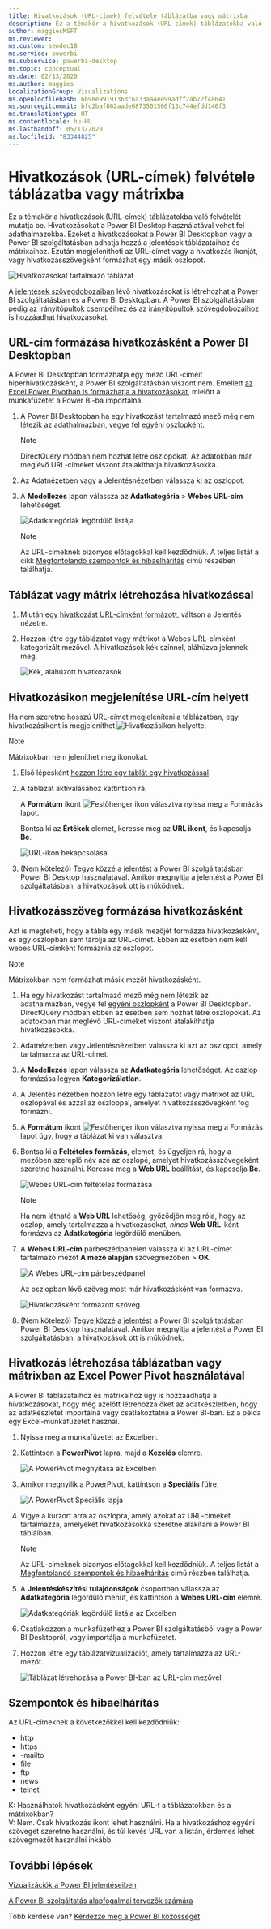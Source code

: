 ```yaml
---
title: Hivatkozások (URL-címek) felvétele táblázatba vagy mátrixba
description: Ez a témakör a hivatkozások (URL-címek) táblázatokba való felvételét mutatja be. Hivatkozásokat a Power BI Desktop használatával vehet fel adathalmazokba. Ezeket a hivatkozásokat aztán a Power BI Desktopban vagy a Power BI szolgáltatásban adhatja hozzá a jelentések táblázataihoz és mátrixaihoz.
author: maggiesMSFT
ms.reviewer: ''
ms.custom: seodec18
ms.service: powerbi
ms.subservice: powerbi-desktop
ms.topic: conceptual
ms.date: 02/13/2020
ms.author: maggies
LocalizationGroup: Visualizations
ms.openlocfilehash: 6b98e99191363c6a33aa4ee99adff2ab72f48641
ms.sourcegitcommit: bfc2baf862aade6873501566f13c744efdd146f3
ms.translationtype: HT
ms.contentlocale: hu-HU
ms.lasthandoff: 05/13/2020
ms.locfileid: "83344825"
---
```

# <a name="add-hyperlinks-urls-to-a-table-or-matrix"></a>Hivatkozások (URL-címek) felvétele táblázatba vagy mátrixba
Ez a témakör a hivatkozások (URL-címek) táblázatokba való felvételét mutatja be. Hivatkozásokat a Power BI Desktop használatával vehet fel adathalmazokba. Ezeket a hivatkozásokat a Power BI Desktopban vagy a Power BI szolgáltatásban adhatja hozzá a jelentések táblázataihoz és mátrixaihoz. Ezután megjelenítheti az URL-címet vagy a hivatkozás ikonját, vagy hivatkozásszövegként formázhat egy másik oszlopot.

![Hivatkozásokat tartalmazó táblázat](media/power-bi-hyperlinks-in-tables/power-bi-url-link-text.png)

A [jelentések szövegdobozaiban](service-add-hyperlink-to-text-box.md) lévő hivatkozásokat is létrehozhat a Power BI szolgáltatásban és a Power BI Desktopban. A Power BI szolgáltatásban pedig az [irányítópultok csempéihez](service-dashboard-edit-tile.md) és az [irányítópultok szövegdobozaihoz](service-dashboard-add-widget.md) is hozzáadhat hivatkozásokat. 


## <a name="format-a-url-as-a-hyperlink-in-power-bi-desktop"></a>URL-cím formázása hivatkozásként a Power BI Desktopban

A Power BI Desktopban formázhatja egy mező URL-címeit hiperhivatkozásként, a Power BI szolgáltatásban viszont nem. Emellett [az Excel Power Pivotban is formázhatja a hivatkozásokat](#create-a-table-or-matrix-hyperlink-in-excel-power-pivot), mielőtt a munkafüzetet a Power BI-ba importálná.

1. A Power BI Desktopban ha egy hivatkozást tartalmazó mező még nem létezik az adathalmazban, vegye fel [egyéni oszlopként](../transform-model/desktop-common-query-tasks.md).

    > [!NOTE]
    > DirectQuery módban nem hozhat létre oszlopokat.  Az adatokban már meglévő URL-címeket viszont átalakíthatja hivatkozásokká.

2. Az Adatnézetben vagy a Jelentésnézetben válassza ki az oszlopot. 

3. A **Modellezés** lapon válassza az **Adatkategória** > **Webes URL-cím** lehetőséget.
   
    ![Adatkategóriák legördülő listája](media/power-bi-hyperlinks-in-tables/power-bi-format-web-url.png)

    > [!NOTE]
    > Az URL-címeknek bizonyos előtagokkal kell kezdődniük. A teljes listát a cikk [Megfontolandó szempontok és hibaelhárítás](#considerations-and-troubleshooting) című részében találhatja.

## <a name="create-a-table-or-matrix-with-a-hyperlink"></a>Táblázat vagy mátrix létrehozása hivatkozással

1. Miután [egy hivatkozást URL-címként formázott](#format-a-url-as-a-hyperlink-in-power-bi-desktop), váltson a Jelentés nézetre.
2. Hozzon létre egy táblázatot vagy mátrixot a Webes URL-címként kategorizált mezővel. A hivatkozások kék színnel, aláhúzva jelennek meg.

    ![Kék, aláhúzott hivatkozások](media/power-bi-hyperlinks-in-tables/power-bi-url-blue-underline.png)


## <a name="display-a-hyperlink-icon-instead-of-a-url"></a>Hivatkozásikon megjelenítése URL-cím helyett

Ha nem szeretne hosszú URL-címet megjeleníteni a táblázatban, egy hivatkozásikont is megjeleníthet ![Hivatkozásikon](media/power-bi-hyperlinks-in-tables/power-bi-hyperlink-icon.png) helyette. 

> [!NOTE]
> Mátrixokban nem jeleníthet meg ikonokat.
   
1. Első lépésként [hozzon létre egy táblát egy hivatkozással](#create-a-table-or-matrix-with-a-hyperlink).

2. A táblázat aktiválásához kattintson rá.

    A **Formátum** ikont ![Festőhenger ikon](media/power-bi-hyperlinks-in-tables/power-bi-paintroller.png) választva nyissa meg a Formázás lapot.

    Bontsa ki az **Értékek** elemet, keresse meg az **URL ikont**, és kapcsolja **Be**.

    ![URL-ikon bekapcsolása](media/power-bi-hyperlinks-in-tables/power-bi-url-icon-on.png)

1. (Nem kötelező) [Tegye közzé a jelentést](desktop-upload-desktop-files.md) a Power BI szolgáltatásban Power BI Desktop használatával. Amikor megnyitja a jelentést a Power BI szolgáltatásban, a hivatkozások ott is működnek.

## <a name="format-link-text-as-a-hyperlink"></a>Hivatkozásszöveg formázása hivatkozásként

Azt is megteheti, hogy a tábla egy másik mezőjét formázza hivatkozásként, és egy oszlopban sem tárolja az URL-címet. Ebben az esetben nem kell webes URL-címként formáznia az oszlopot.

> [!NOTE]
> Mátrixokban nem formázhat másik mezőt hivatkozásként.

1. Ha egy hivatkozást tartalmazó mező még nem létezik az adathalmazban, vegye fel [egyéni oszlopként](../transform-model/desktop-common-query-tasks.md) a Power BI Desktopban. DirectQuery módban ebben az esetben sem hozhat létre oszlopokat.  Az adatokban már meglévő URL-címeket viszont átalakíthatja hivatkozásokká.

2. Adatnézetben vagy Jelentésnézetben válassza ki azt az oszlopot, amely tartalmazza az URL-címet. 

3. A **Modellezés** lapon válassza az **Adatkategória** lehetőséget. Az oszlop formázása legyen **Kategorizálatlan**.

2. A Jelentés nézetben hozzon létre egy táblázatot vagy mátrixot az URL oszlopával és azzal az oszloppal, amelyet hivatkozásszövegként fog formázni.

3. A **Formátum** ikont ![Festőhenger ikon](media/power-bi-hyperlinks-in-tables/power-bi-paintroller.png) választva nyissa meg a Formázás lapot úgy, hogy a táblázat ki van választva.

4. Bontsa ki a **Feltételes formázás**, elemet, és ügyeljen rá, hogy a mezőben szereplő név azé az oszlopé, amelyet hivatkozásszövegeként szeretne használni. Keresse meg a **Web URL** beállítást, és kapcsolja **Be**.

    ![Webes URL-cím feltételes formázása](media/power-bi-hyperlinks-in-tables/power-bi-format-conditional-web-url.png)

    > [!NOTE]
    > Ha nem látható a **Web URL** lehetőség, győződjön meg róla, hogy az oszlop, amely tartalmazza a hivatkozásokat, *nincs* **Web URL**-ként formázva az **Adatkategória** legördülő menüben.

5. A **Webes URL-cím** párbeszédpanelen válassza ki az URL-címet tartalmazó mezőt **A mező alapján** szövegmezőben > **OK**.

    ![A Webes URL-cím párbeszédpanel](media/power-bi-hyperlinks-in-tables/power-bi-format-web-url-dialog.png)

    Az oszlopban lévő szöveg most már hivatkozásként van formázva.

    ![Hivatkozásként formázott szöveg](media/power-bi-hyperlinks-in-tables/power-bi-url-link-text.png)

1. (Nem kötelező) [Tegye közzé a jelentést](desktop-upload-desktop-files.md) a Power BI szolgáltatásban Power BI Desktop használatával. Amikor megnyitja a jelentést a Power BI szolgáltatásban, a hivatkozások ott is működnek.

## <a name="create-a-table-or-matrix-hyperlink-in-excel-power-pivot"></a>Hivatkozás létrehozása táblázatban vagy mátrixban az Excel Power Pivot használatával

A Power BI táblázataihoz és mátrixaihoz úgy is hozzáadhatja a hivatkozásokat, hogy még azelőtt létrehozza őket az adatkészletben, hogy az adatkészletet importálná vagy csatlakoztatná a Power BI-ban. Ez a példa egy Excel-munkafüzetet használ.

1. Nyissa meg a munkafüzetet az Excelben.
2. Kattintson a **PowerPivot** lapra, majd a **Kezelés** elemre.
   
   ![A PowerPivot megnyitása az Excelben](media/power-bi-hyperlinks-in-tables/createhyperlinkinpowerpivot2.png)
1. Amikor megnyílik a PowerPivot, kattintson a **Speciális** fülre.
   
   ![A PowerPivot Speciális lapja](media/power-bi-hyperlinks-in-tables/createhyperlinkinpowerpivot3.png)
4. Vigye a kurzort arra az oszlopra, amely azokat az URL-címeket tartalmazza, amelyeket hivatkozásokká szeretne alakítani a Power BI tábláiban.
   
   > [!NOTE]
   > Az URL-címeknek bizonyos előtagokkal kell kezdődniük. A teljes listát a [Megfontolandó szempontok és hibaelhárítás](#considerations-and-troubleshooting) című részben találhatja.
   > 
   
5. A **Jelentéskészítési tulajdonságok** csoportban válassza az **Adatkategória** legördülő menüt, és kattintson a **Webes URL-cím** elemre. 
   
   ![Adatkategóriák legördülő listája az Excelben](media/power-bi-hyperlinks-in-tables/createhyperlinksnew.png)

6. Csatlakozzon a munkafüzethez a Power BI szolgáltatásból vagy a Power BI Desktopról, vagy importálja a munkafüzetet.
7. Hozzon létre egy táblázatvizualizációt, amely tartalmazza az URL-mezőt.
   
   ![Táblázat létrehozása a Power BI-ban az URL-cím mezővel](media/power-bi-hyperlinks-in-tables/hyperlinksintables.gif)

## <a name="considerations-and-troubleshooting"></a>Szempontok és hibaelhárítás

Az URL-címeknek a következőkkel kell kezdődniük:
- http
- https
- -mailto
- file
- ftp
- news
- telnet

K: Használhatok hivatkozásként egyéni URL-t a táblázatokban és a mátrixokban?    
V: Nem. Csak hivatkozás ikont lehet használni. Ha a hivatkozáshoz egyéni szöveget szeretne használni, és túl kevés URL van a listán, érdemes lehet szövegmezőt használni inkább.


## <a name="next-steps"></a>További lépések
[Vizualizációk a Power BI jelentéseiben](../visuals/power-bi-report-visualizations.md)

[A Power BI szolgáltatás alapfogalmai tervezők számára](../fundamentals/service-basic-concepts.md)

Több kérdése van? [Kérdezze meg a Power BI közösségét](https://community.powerbi.com/)
